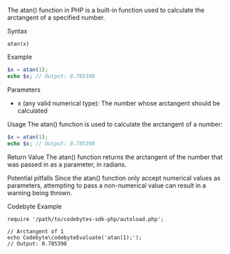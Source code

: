 The atan() function in PHP is a built-in function used to calculate the arctangent of a specified number. 

Syntax
```pseudo
atan(x)
```

Example
```php
$x = atan(1);
echo $x; // Output: 0.785398
```

Parameters
- x (any valid numerical type): The number whose arctangent should be calculated

Usage
The atan() function is used to calculate the arctangent of a number:
```php
$x = atan(1);
echo $x; // Output: 0.785398
```

Return Value
The atan() function returns the arctangent of the number that was passed in as a parameter, in radians. 

Potential pitfalls
Since the atan() function only accept numerical values as parameters, attempting to pass a non-numerical value can result in a warning being thrown.

Codebyte Example
```codebyte/php
require '/path/to/codebytes-sdk-php/autoload.php';

// Arctangent of 1
echo Codebyte\codebyteEvaluate('atan(1);');
// Output: 0.785398 
```